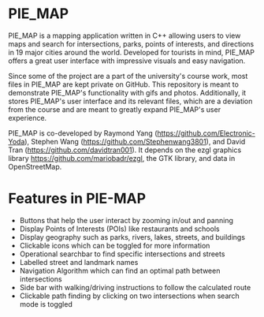 # PIE_MAP
PIE_MAP is a mapping application written in C++ allowing users to view maps and search for intersections, parks, points of interests, and directions in 19 major cities around the world. Developed for tourists in mind, PIE_MAP offers a great user interface with impressive visuals and easy navigation. 

Since some of the project are a part of the university's course work, most files in PIE_MAP are kept private on GitHub. This repository is meant to demonstrate PIE_MAP's functionality with gifs and photos. Additionally, it stores PIE_MAP's user interface and its relevant files, which are a deviation from the course and are meant to greatly expand PIE_MAP's user experience.

PIE_MAP is co-developed by Raymond Yang (https://github.com/Electronic-Yoda), Stephen Wang (https://github.com/Stephenwang3801), and David Tran (https://github.com/davidtran001). 
It depends on the ezgl graphics library https://github.com/mariobadr/ezgl, the GTK library, and data in OpenStreetMap. 

# Features in PIE-MAP
- Buttons that help the user interact by zooming in/out and panning
- Display Points of Interests (POIs) like restaurants and schools
- Display geography such as parks, rivers, lakes, streets, and buildings
- Clickable icons which can be toggled for more information
- Operational searchbar to find specific intersections and streets
- Labelled street and landmark names
- Navigation Algorithm which can find an optimal path between intersections
- Side bar with walking/driving instructions to follow the calculated route
- Clickable path finding by clicking on two intersections when search mode is toggled
